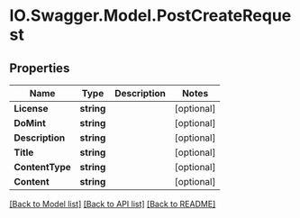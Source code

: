 # IO.Swagger.Model.PostCreateRequest
## Properties

Name | Type | Description | Notes
------------ | ------------- | ------------- | -------------
**License** | **string** |  | [optional] 
**DoMint** | **string** |  | [optional] 
**Description** | **string** |  | [optional] 
**Title** | **string** |  | [optional] 
**ContentType** | **string** |  | [optional] 
**Content** | **string** |  | [optional] 

[[Back to Model list]](../README.md#documentation-for-models) [[Back to API list]](../README.md#documentation-for-api-endpoints) [[Back to README]](../README.md)

